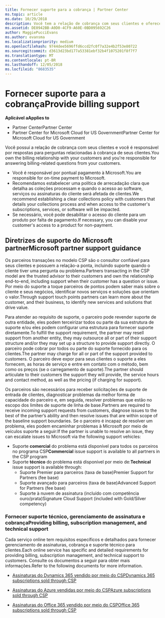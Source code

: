```yaml
---
title: Fornecer suporte para a cobrança | Partner Center
ms.topic: article
ms.date: 10/29/2018
description: Você tem a relação de cobrança com seus clientes e oferece suporte completo a qualquer pergunta relacionada à cobrança de seus clientes.
ms.assetid: DE0942BB-A0D0-4CF9-A60E-0BD095692C26
author: MaggiePucciEvans
ms.author: evansma
ms.localizationpriority: medium
ms.openlocfilehash: 9744dee5696ffd6ccd2fc0f7a32e4b2f53e80722
ms.sourcegitcommit: d3613d23bd177a53381ebf32b4f1075201f8f7f7
ms.translationtype: MT
ms.contentlocale: pt-BR
ms.lasthandoff: 12/05/2018
ms.locfileid: "8683535"
---
```

# <a name="provide-billing-support"></a><span data-ttu-id="45320-103">Fornecer suporte para a cobrança</span><span class="sxs-lookup"><span data-stu-id="45320-103">Provide billing support</span></span>

**<span data-ttu-id="45320-104">Aplicável a</span><span class="sxs-lookup"><span data-stu-id="45320-104">Applies to</span></span>**

-  <span data-ttu-id="45320-105">Partner Center</span><span class="sxs-lookup"><span data-stu-id="45320-105">Partner Center</span></span>
-  <span data-ttu-id="45320-106">Partner Center for Microsoft Cloud for US Government</span><span class="sxs-lookup"><span data-stu-id="45320-106">Partner Center for Microsoft Cloud for US Government</span></span>


<span data-ttu-id="45320-107">Você possui a relação de cobrança com seus clientes e você é responsável por respostas para perguntas relacionadas à cobrança de seus clientes.</span><span class="sxs-lookup"><span data-stu-id="45320-107">You own the billing relationship with your customers and you're responsible for answering billing-related questions from your customers.</span></span>

-   <span data-ttu-id="45320-108">Você é responsável por pontual pagamento à Microsoft.</span><span class="sxs-lookup"><span data-stu-id="45320-108">You are responsible for on-time payment to Microsoft.</span></span>
-   <span data-ttu-id="45320-109">Recomendamos estabelecer uma política de arrecadação clara que detalha as coleções processam e quando o acesso ao software, serviços ou assinaturas do cliente será afetada de clientes.</span><span class="sxs-lookup"><span data-stu-id="45320-109">We recommend establishing a clear collections policy with customers that details your collections process and when access to the customer's subscriptions, services, or software will be impacted.</span></span>
-   <span data-ttu-id="45320-110">Se necessário, você pode desabilitar o acesso do cliente para um produto por falta de pagamento.</span><span class="sxs-lookup"><span data-stu-id="45320-110">If necessary, you can disable your customer's access to a product for non-payment.</span></span>

## <a name="microsoft-partner-support-guidance"></a><span data-ttu-id="45320-111">Diretrizes de suporte do Microsoft partner</span><span class="sxs-lookup"><span data-stu-id="45320-111">Microsoft partner support guidance</span></span>

<span data-ttu-id="45320-112">Os parceiros transações no modelo CSP são o consultor confiável para seus clientes e possuem a relação-a ponta, incluindo suporte quando o cliente tiver uma pergunta ou problema.</span><span class="sxs-lookup"><span data-stu-id="45320-112">Partners transacting in the CSP model are the trusted advisor to their customers and own the relationship end-to-end, including support when their customer has a question or issue.</span></span> <span data-ttu-id="45320-113">Por meio do suporte a toque parceiros de pontos podem saber mais sobre o cliente e seus negócios, identificar novos serviços e soluções que orientam o valor.</span><span class="sxs-lookup"><span data-stu-id="45320-113">Through support touch points partners can learn more about the customer, and their business, to identify new services and solutions that drive value.</span></span>

<span data-ttu-id="45320-114">Para atender ao requisito de suporte, o parceiro pode revender suporte de outra entidade, eles podem terceirizar todos ou parte da sua estrutura de suporte e/ou eles podem configurar uma estrutura para fornecer suporte diretamente.</span><span class="sxs-lookup"><span data-stu-id="45320-114">To fulfill the support requirement, the partner may resell support from another entity, they may outsource all or part of their support structure and/or they may set up a structure to provide support directly.</span></span>  <span data-ttu-id="45320-115">O parceiro pode cobrar por todos ou parte do suporte fornecido para os clientes.</span><span class="sxs-lookup"><span data-stu-id="45320-115">The partner may charge for all or part of the support provided to customers.</span></span> <span data-ttu-id="45320-116">O parceiro deve expor para seus clientes o suporte a eles fornecem, as horas de serviço e entre em contato com o método, bem como os preços (se o carregamento de suporte).</span><span class="sxs-lookup"><span data-stu-id="45320-116">The partner should articulate to their customers the support they will provide, the service hours and contact method, as well as the pricing (if charging for support).</span></span> 

<span data-ttu-id="45320-117">Os parceiros são necessários para receber solicitações de suporte de entrada de clientes, diagnosticar problemas da melhor forma de capacidade do parceiro e, em seguida, resolver problemas que estão no escopo dos limites de suporte de linha de base.</span><span class="sxs-lookup"><span data-stu-id="45320-117">Partners are required to receive incoming support requests from customers, diagnose issues to the best of the partner’s ability and then resolve issues that are within scope of the baseline support boundaries.</span></span> <span data-ttu-id="45320-118">Se o parceiro é incapaz de resolver um problema, eles podem encaminhar problemas à Microsoft por meio de veículos suporte a seguir:</span><span class="sxs-lookup"><span data-stu-id="45320-118">If the partner is unable to resolve an issue, they can escalate issues to Microsoft via the following support vehicles:</span></span>

- <span data-ttu-id="45320-119">Suporte **comercial** do problema está disponível para todos os parceiros no programa CSP</span><span class="sxs-lookup"><span data-stu-id="45320-119">**Commercial** issue support is available to all partners in the CSP program</span></span>
-   <span data-ttu-id="45320-120">Suporte **técnico** do problema está disponível por meio de:</span><span class="sxs-lookup"><span data-stu-id="45320-120">**Technical** issue support is available through:</span></span>
    -   <span data-ttu-id="45320-121">Suporte Premier para parceiros (taxa de base)</span><span class="sxs-lookup"><span data-stu-id="45320-121">Premier Support for Partners (fee base)</span></span>
    -   <span data-ttu-id="45320-122">Suporte avançado para parceiros (taxa de base)</span><span class="sxs-lookup"><span data-stu-id="45320-122">Advanced Support for Partners (fee base)</span></span>
    -   <span data-ttu-id="45320-123">Suporte à nuvem de assinatura (incluído com competência ouro/prata)</span><span class="sxs-lookup"><span data-stu-id="45320-123">Signature Cloud Support (included with Gold/Silver competency)</span></span>

### <a name="providing-billing-subscription-management-and-technical-support"></a><span data-ttu-id="45320-124">Fornecer suporte técnico, gerenciamento de assinatura e cobrança</span><span class="sxs-lookup"><span data-stu-id="45320-124">Providing billing, subscription management, and technical support</span></span> 

<span data-ttu-id="45320-125">Cada serviço online tem requisitos específicos e detalhados para fornecer gerenciamento de assinaturas, cobrança e suporte técnico para clientes.</span><span class="sxs-lookup"><span data-stu-id="45320-125">Each online service has specific and detailed requirements for providing billing, subscription management, and technical support to customers.</span></span> <span data-ttu-id="45320-126">Consulte os documentos a seguir para obter mais informações.</span><span class="sxs-lookup"><span data-stu-id="45320-126">Refer to the following documents for more information.</span></span>

-   [<span data-ttu-id="45320-127">Assinaturas do Dynamics 365 vendido por meio do CSP</span><span class="sxs-lookup"><span data-stu-id="45320-127">Dynamics 365 subscriptions sold through CSP</span></span>](https://www.microsoftpartnercommunity.com/t5/CSP/Microsoft-Partner-Support-Guidance/m-p/5262#M30)

-   [<span data-ttu-id="45320-128">Assinaturas do Azure vendidas por meio do CSP</span><span class="sxs-lookup"><span data-stu-id="45320-128">Azure subscriptions sold through CSP</span></span>](https://www.microsoftpartnercommunity.com/t5/CSP/Microsoft-Partner-Support-Guidance/m-p/5263#M31)

-   [<span data-ttu-id="45320-129">Assinaturas do Office 365 vendido por meio do CSP</span><span class="sxs-lookup"><span data-stu-id="45320-129">Office 365 subscriptions sold through CSP</span></span>](https://www.microsoftpartnercommunity.com/t5/CSP/Microsoft-Partner-Support-Guidance/m-p/5264#M32)
 

